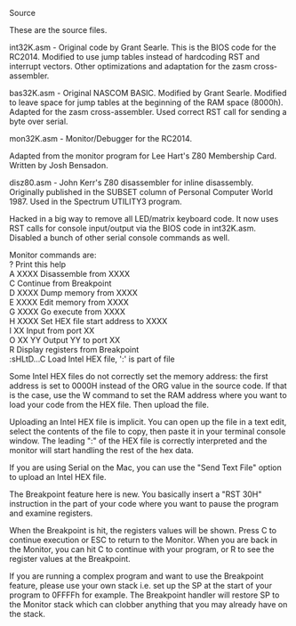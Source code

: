 Source
<p>
These are the source files.
<p>
int32K.asm - Original code by Grant Searle. This is the BIOS code for the RC2014. 
Modified to use jump tables instead of hardcoding RST and interrupt vectors. 
Other optimizations and adaptation for the zasm cross-assembler.
<p>
bas32K.asm - Original NASCOM BASIC. Modified by Grant Searle. Modified to leave space for jump tables at the beginning of the RAM space (8000h). Adapted for the zasm cross-assembler. Used correct RST call for sending a byte over serial.
<p>
mon32K.asm - Monitor/Debugger for the RC2014.
<p>Adapted from the monitor program for Lee Hart's Z80 Membership Card. Written by Josh Bensadon. 
<p>
disz80.asm - John Kerr's Z80 disassembler for inline disassembly. Originally published in the SUBSET column of Personal Computer World 1987. Used in the Spectrum UTILITY3 program.
<p>
Hacked in a big way to remove all LED/matrix keyboard code. 
It now uses RST calls for console input/output via the BIOS code in int32K.asm. 
Disabled a bunch of other serial console commands as well. 
<p>
Monitor commands are:<br>
?              Print this help<br>
A XXXX         Disassemble from XXXX<br>
C              Continue from Breakpoint<br>
D XXXX         Dump memory from XXXX<br>
E XXXX         Edit memory from XXXX<br>
G XXXX         Go execute from XXXX<br>
H XXXX         Set HEX file start address to XXXX<br>
I XX           Input from port XX<br>
O XX YY        Output YY to port XX<br>
R              Display registers from Breakpoint<br>
:sHLtD...C     Load Intel HEX file, ':' is part of file<br>
<p>
Some Intel HEX files do not correctly set the memory address: the first address is set to 0000H instead of the ORG value in the source code. If that is the case, use the W command to set the RAM address where you want to load your code from the HEX file. Then upload the file.
<p>
Uploading an Intel HEX file is implicit. You can open up the file in a text edit, select the contents of the file to copy, then paste it in your terminal console window. The leading ":" of the HEX file is correctly interpreted and the monitor will start handling the rest of the hex data.
<p>
If you are using Serial on the Mac, you can use the "Send Text File" option to upload an Intel HEX file.
<p>
The Breakpoint feature here is new. You basically insert a "RST 30H" instruction in the part of your code where you want to pause the program and examine registers.
<p>
When the Breakpoint is hit, the registers values will be shown. Press C to continue execution or ESC to return to the Monitor. When you are back in the Monitor, you can hit C to continue with your program, or R to see the register values at the Breakpoint.
<p>
If you are running a complex program and want to use the Breakpoint feature, please use your own stack i.e. set up the SP at the start of your program to 0FFFFh for example. The Breakpoint handler will restore SP to the Monitor stack which can clobber anything that you may already have on the stack.

